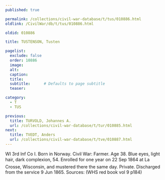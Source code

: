 ```yaml
---
published: true

permalink: /collections/civil-war-database/t/tus/010886.html
oldlink: /CivilWar/db/t/tus/010886.html

oldid: 010886

title: TUSTENSON, Tusten

pagelist:
  exclude: false
  order: 10886
  image: 
  alt:
  caption:
  title:
  subtitle:      # Defaults to page subtitle
  teaser:

category: 
  - T 
  - TUS

previous:
  title: TURVOLD, Johannes A.
  url: /collections/civil-war-database/t/tur/010885.html  
next:
  title: TVEDT, Anders
  url: /collections/civil-war-database/t/tve/010887.html   
---
```

WI 3rd Inf Co I. Born in Norway. Civil War: Farmer. Age 38. Blue eyes, light hair, dark complexion, 5&#146;4&#148;. Enrolled for one year on 22 Sep 1864 at La Crosse, Wisconsin, and mustered there the same day. Private. Discharged from the service 9 Jun 1865. Sources: (WHS red book vol 9 p184)